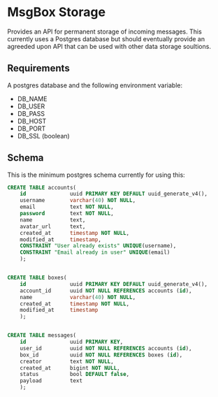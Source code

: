 MsgBox Storage
=====================

Provides an API for permanent storage of incoming messages. This currently uses a Postgres database but should eventually provide an agreeded upon API that can be used with other data storage soultions.

## Requirements

A postgres database and the following environment variable:

* DB_NAME
* DB_USER
* DB_PASS
* DB_HOST
* DB_PORT
* DB_SSL (boolean)

## Schema

This is the minimum postgres schema currently for using this:

```sql
CREATE TABLE accounts(
    id              uuid PRIMARY KEY DEFAULT uuid_generate_v4(),
    username        varchar(40) NOT NULL,
    email           text NOT NULL,
    password        text NOT NULL,
    name            text,
    avatar_url      text,
    created_at      timestamp NOT NULL,
    modified_at     timestamp,
    CONSTRAINT "User already exists" UNIQUE(username),
    CONSTRAINT "Email already in user" UNIQUE(email)
    );


CREATE TABLE boxes(
    id              uuid PRIMARY KEY DEFAULT uuid_generate_v4(),
    account_id      uuid NOT NULL REFERENCES accounts (id),
    name            varchar(40) NOT NULL,
    created_at      timestamp NOT NULL,
    modified_at     timestamp
    );


CREATE TABLE messages(
    id              uuid PRIMARY KEY,
    user_id         uuid NOT NULL REFERENCES accounts (id),
    box_id          uuid NOT NULL REFERENCES boxes (id),
    creator         text NOT NULL,
    created_at      bigint NOT NULL,
    status          bool DEFAULT false,
    payload         text
    );
```